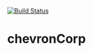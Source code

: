 [![Build Status](https://dev.azure.com/ibmChevron/TestProject1/_apis/build/status/IbmChevronProject.chevronCorp?branchName=main)](https://dev.azure.com/ibmChevron/TestProject1/_build/latest?definitionId=7&branchName=main)
# chevronCorp
